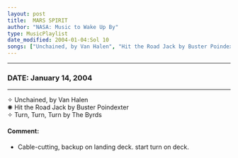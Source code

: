 ```yaml
---
layout: post
title:  MARS SPIRIT
author: "NASA: Music to Wake Up By"
type: MusicPlaylist
date_modified: 2004-01-04:Sol 10
songs: ["Unchained, by Van Halen", "Hit the Road Jack by Buster Poindexter", "Turn, Turn, Turn by The Byrds"]
---
```


----
### DATE: January 14, 2004
----
✧ Unchained, by Van Halen  &nbsp;<br />
✺ Hit the Road Jack by Buster Poindexter  &nbsp;<br />
✧ Turn, Turn, Turn by The Byrds

#### Comment:
* Cable-cutting, backup on landing deck. start turn on deck.




<br/>
<center>
	<a target="_blank"
	   href="https://twitter.com/intent/tweet?hashtags=Space,NASA,Playlist,NASAWakeupCalls,SpaceProgram&text={{ page.author}}, '{{ page.songs.first }}' {{ page.title }}, {{ page.date | date: '%B %d, %Y' }}. {{ site.url }}{{ page.url }} @nasawakeupcalls">
	   <i class="fab fa-twitter" alt="Tweet this page" style="font-size: 1.3em;"></i>
	</a>
	&nbsp; 	<i class="fas fa-user-astronaut" style="font-size: 1.5em;"></i> &nbsp;
    <a type="amzn" search="'Unchained, by Van Halen' or 'Hit the Road Jack by Buster Poindexter' or 'Turn, Turn, Turn by The Byrds'" category="popular music">
        <i class="fab fa-amazon" style="font-size: 1.3em;"></i>
    </a>
</center>
